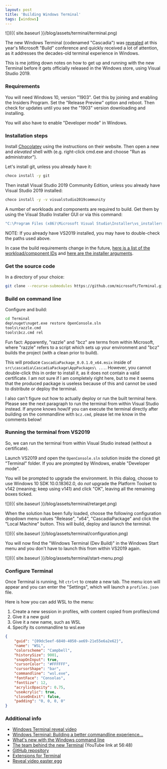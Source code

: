```yaml
---
layout: post
title: 'Building Windows Terminal'
tags: [windows]
---
```


![]({{ site.baseurl }}/blog/assets/terminal/terminal.png)

The new Windows Terminal (codenamed "Cascadia") was [revealed](https://www.youtube.com/watch?v=8gw0rXPMMPE) at this year's Microsoft "Build" conference and quickly received a lot of attention, as it addresses the decades-old terminal experience in Windows.

This is me jotting down notes on how to get up and running with the new Terminal before it gets officially released in the Windows store, using Visual Studio 2019.

<!--more-->

### Requirements

You will need Windows 10, version "1903". Get this by joining and enabling the Insiders Program. Set the "Release Preview" option and reboot. Then check for updates until you see the "1903" version downloading and installing.

You will also have to enable "Developer mode" in Windows.

### Installation steps

Install [Chocolatey](https://chocolatey.org/) using the instructions on their website. Then open a new and _elevated_ shell with (e.g. right-click cmd.exe and choose "Run as administrator").

Let's install git, unless you already have it:

```bat
choco install -y git
```

Then install Visual Studio 2019 Community Edition, unless you already have Visual Studio 2019 installed:

```bat
choco install -y -v visualstudio2019community
```

A number of workloads and components are required to build. Get them by using the Visual Studio Installer GUI or via this command:

```bat
"C:\Program Files (x86)\Microsoft Visual Studio\Installer\vs_installershell.exe" modify --installPath "C:\Program Files (x86)\Microsoft Visual Studio\2019\Community" --passive --norestart --add Microsoft.VisualStudio.Workload.NativeDesktop --add Microsoft.VisualStudio.Workload.Universal --add Microsoft.VisualStudio.Component.Windows10SDK.18362 --add Microsoft.VisualStudio.ComponentGroup.UWP.Support --add Microsoft.Component.VC.Runtime.OSSupport --add Microsoft.VisualStudio.Component.VC.v141.x86.x64 --add Microsoft.VisualStudio.ComponentGroup.UWP.VC.v141 --add Microsoft.VisualStudio.Component.VC.v141.ATL --add Microsoft.VisualStudio.Component.VC.v141.MFC
```

NOTE: If you already have VS2019 installed, you may have to double-check the paths used above.

In case the build requirements change in the future, [here is a list of the workload/component IDs](https://docs.microsoft.com/en-us/visualstudio/install/workload-component-id-vs-build-tools?view=vs-2019) and [here are the installer arguments](https://docs.microsoft.com/en-us/visualstudio/install/use-command-line-parameters-to-install-visual-studio?view=vs-2019).

### Get the source code

In a directory of your choice:

```bash
git clone --recurse-submodules https://github.com/microsoft/Terminal.git
```

### Build on command line

Configure and build:

```bat
cd Terminal
dep\nuget\nuget.exe restore OpenConsole.sln
tools\razzle.cmd
tools\bcz.cmd rel
```

Fun fact: Apparently, "razzle" and "bcz" are terms from within Microsoft, where "razzle" refers to a script which sets up your environment and "bcz" builds the project (with a clean prior to build).

This will produce `CascadiaPackage_0.0.1.0_x64.msix` inside of `src\cascadia\CascadiaPackage\AppPackages\ ...`. However, you cannot double-click this in order to install it, as it does not contain a valid certificate. I am not sure if I am completely right here, but to me it seems that the produced package is useless because of this and cannot be used to distribute or deploy the terminal.

I also can't figure out how to actually deploy or run the built terminal here. Please see the next paragraph to run the terminal from within Visual Studio instead. If anyone knows how/if you can execute the terminal directly after building on the commandline with `bcz.cmd`, please let me know in the comments below!

### Running the terminal from VS2019

So, we can run the terminal from within Visual Studio instead (without a certificate).

Launch VS2019 and open the `OpenConsole.sln` solution inside the cloned git "Terminal" folder. If you are prompted by Windows, enable "Developer mode".

You will be prompted to upgrade the environment. In this dialog, choose to use Windows 10 SDK 10.0.18362.0, do _not_ upgrade the Platform Toolset to v142 (meaning; keep using v141) and click "OK", leaving all the remaining boxes ticked.

![]({{ site.baseurl }}/blog/assets/terminal/retarget.png)

When the solution has been fully loaded, choose the following configuration dropdown menu values "Release", "x64", "CascadiaPackage" and click the "Local Machine" button. This will build, deploy and launch the terminal.

![]({{ site.baseurl }}/blog/assets/terminal/configuration.png)

You will now find the "Windows Terminal (Dev Build)" in the Windows Start menu and you don't have to launch this from within VS2019 again.

![]({{ site.baseurl }}/blog/assets/terminal/start-menu.png)

### Configure Terminal

Once Terminal is running, hit `ctrl+t` to create a new tab. The menu icon will appear and you can enter the "Settings", which will launch a `profiles.json` file.

Here is how you can add WSL to the menu:

1. Create a new session in profiles, with content copied from profiles/cmd
1. Give it a new guid
1. Give it a new name, such as WSL
1. Specify its commandline to wsl.exe

```json
{
    "guid": "{09dc5eef-6840-4050-ae69-21e55e6a2e62}",
    "name": "WSL",
    "colorscheme": "Campbell",
    "historySize": 9001,
    "snapOnInput": true,
    "cursorColor": "#FFFFFF",
    "cursorShape": "bar",
    "commandline": "wsl.exe",
    "fontFace": "Consolas",
    "fontSize": 12,
    "acrylicOpacity": 0.75,
    "useAcrylic": true,
    "closeOnExit": false,
    "padding": "0, 0, 0, 0"
}
```

### Additional info

- [Windows Terminal reveal video](https://www.youtube.com/watch?v=8gw0rXPMMPE)
- [Windows Terminal: Building a better commandline experience...](https://www.youtube.com/watch?v=KMudkRcwjCw)
- [What's new with the Windows command line](https://www.youtube.com/watch?v=veqs2WVou9M)
- [The team behind the new Terminal](https://youtu.be/KMudkRcwjCw?t=3405) (YouTube link at 56:48)
- [GitHub repository](https://github.com/microsoft/Terminal)
- [Extensions for Terminal](https://twitter.com/richturn_ms/status/1126515079518703616)
- [Reveal video easter egg](https://twitter.com/PengwinLinux/status/1126929652382093318)